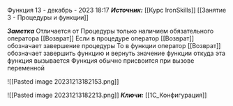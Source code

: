 
Функция
 13 - декабрь - 2023  18:17 
***Источник:***  [[Курс IronSkills]] [[Занятие 3 - Процедуры и функции]]

***Заметка*** 
Отличается от Процедуры только наличием обязательного оператора [[Возврат]]
Если в процедуре оператор [[Возврат]] обозначает завершение процедуры
То в функции оператор [[Возврат]] обозначает завершить функцию и вернуть значение функции откуда эта функция вызывается
Функция обычно присвоится при вызове переменной

![[Pasted image 20231213182153.png]]

![[Pasted image 20231213182213.png]]
***Ключи:*** [[1С_Конфигурация]]